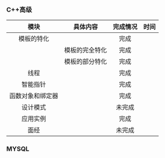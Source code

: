 ### C++高级
|模块|具体内容|完成情况|时间|
|  :-: | :-:  | :-:| :-:|
|模板的特化|  | 完成|
| |模板的完全特化|完成|
| |模板的部分特化|完成|
|线程| |完成|
|智能指针| |完成|
|函数对象和绑定器| |完成|
|设计模式| |未完成|
|应用实例| |完成|
|面经| |未完成|

### MYSQL


